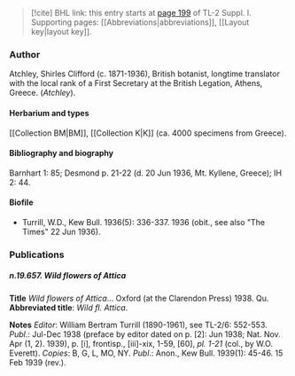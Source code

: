 > [!cite] BHL link: this entry starts at [page 199](https://www.biodiversitylibrary.org/item/103858#page/211/mode/1up) of TL-2 Suppl. I.
> Supporting pages: [[Abbreviations|abbreviations]], [[Layout key|layout key]].

### Author

Atchley, Shirles Clifford (c. 1871-1936), British botanist, longtime translator with the local rank of a First Secretary at the British Legation, Athens, Greece. (*Atchley*).

#### Herbarium and types

[[Collection BM|BM]], [[Collection K|K]] (ca. 4000 specimens from Greece).

#### Bibliography and biography

Barnhart 1: 85; Desmond p. 21-22 (d. 20 Jun 1936, Mt. Kyllene, Greece); IH 2: 44.

#### Biofile

- Turrill, W.D., Kew Bull. 1936(5): 336-337. 1936 (obit., see also "The Times" 22 Jun 1936).

### Publications

##### n.19.657. Wild flowers of Attica

**Title**
*Wild flowers of Attica*... Oxford (at the Clarendon Press) 1938. Qu.
**Abbreviated title**: *Wild fl. Attica*.

**Notes**
*Editor*: William Bertram Turrill (1890-1961), see TL-2/6: 552-553.
*Publ*.: Jul-Dec 1938 (preface by editor dated on p. \[2\]: Jun 1938; Nat. Nov. Apr (1, 2). 1939), p. \[i\], frontisp., \[iii\]-xix, 1-59, \[60\], *pl. 1-21* (col., by W.O. Everett). *Copies*: B, G, L, MO, NY.
*Publ*.: Anon., Kew Bull. 1939(1): 45-46. 15 Feb 1939 (rev.).

